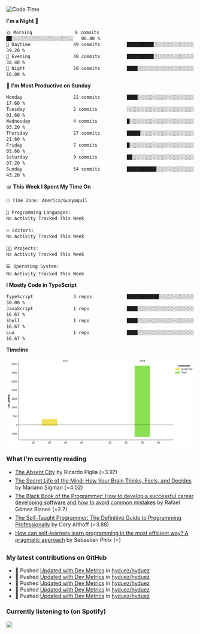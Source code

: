 <!--START_SECTION:waka-->
![Code Time](http://img.shields.io/badge/Code%20Time-237%20hrs%2043%20mins-blue)

**I'm a Night 🦉** 

```text
🌞 Morning                8 commits           ██░░░░░░░░░░░░░░░░░░░░░░░   06.40 % 
🌆 Daytime                49 commits          ██████████░░░░░░░░░░░░░░░   39.20 % 
🌃 Evening                48 commits          ██████████░░░░░░░░░░░░░░░   38.40 % 
🌙 Night                  20 commits          ████░░░░░░░░░░░░░░░░░░░░░   16.00 % 
```
📅 **I'm Most Productive on Sunday** 

```text
Monday                   22 commits          ████░░░░░░░░░░░░░░░░░░░░░   17.60 % 
Tuesday                  2 commits           ░░░░░░░░░░░░░░░░░░░░░░░░░   01.60 % 
Wednesday                4 commits           █░░░░░░░░░░░░░░░░░░░░░░░░   03.20 % 
Thursday                 27 commits          █████░░░░░░░░░░░░░░░░░░░░   21.60 % 
Friday                   7 commits           █░░░░░░░░░░░░░░░░░░░░░░░░   05.60 % 
Saturday                 9 commits           ██░░░░░░░░░░░░░░░░░░░░░░░   07.20 % 
Sunday                   54 commits          ███████████░░░░░░░░░░░░░░   43.20 % 
```


📊 **This Week I Spent My Time On** 

```text
🕑︎ Time Zone: America/Guayaquil

💬 Programming Languages: 
No Activity Tracked This Week

🔥 Editors: 
No Activity Tracked This Week

🐱‍💻 Projects: 
No Activity Tracked This Week

💻 Operating System: 
No Activity Tracked This Week
```

**I Mostly Code in TypeScript** 

```text
TypeScript               3 repos             ████████████░░░░░░░░░░░░░   50.00 % 
JavaScript               1 repo              ████░░░░░░░░░░░░░░░░░░░░░   16.67 % 
Shell                    1 repo              ████░░░░░░░░░░░░░░░░░░░░░   16.67 % 
Lua                      1 repo              ████░░░░░░░░░░░░░░░░░░░░░   16.67 % 
```



**Timeline**

![Lines of Code chart](https://raw.githubusercontent.com/hyduez/hyduez/master/assets/bar_graph.png)


<!--END_SECTION:waka-->

### What I'm currently reading
<!-- GOODREADS-LIST:START -->
- [The Absent City](https://www.goodreads.com/review/show/6830799490?utm_medium=api&utm_source=rss) by Ricardo Piglia (⭐️3.97)
- [The Secret Life of the Mind: How Your Brain Thinks, Feels, and Decides](https://www.goodreads.com/review/show/6830795622?utm_medium=api&utm_source=rss) by Mariano Sigman (⭐️4.02)
- [The Black Book of the Programmer: How to develop a successful career developing software and how to avoid common mistakes](https://www.goodreads.com/review/show/6830792107?utm_medium=api&utm_source=rss) by Rafael Gómez Blanes (⭐️2.7)
- [The Self-Taught Programmer: The Definitive Guide to Programming Professionally](https://www.goodreads.com/review/show/6830355685?utm_medium=api&utm_source=rss) by Cory  Althoff (⭐️3.88)
- [How can self-learners learn programming in the most efficient way? A pragmatic approach](https://www.goodreads.com/review/show/6830353251?utm_medium=api&utm_source=rss) by Sebastien Phlix (⭐️)
<!-- GOODREADS-LIST:END -->

### My latest contributions on GitHub
<!--START_SECTION:activity-->
- 🍤 Pushed [Updated with Dev Metrics](https://github.com/hyduez/hyduez/commit/d960b1ee279c94629c92600919eada39b3115114) in [hyduez/hyduez](https://github.com/hyduez/hyduez)
- 🍤 Pushed [Updated with Dev Metrics](https://github.com/hyduez/hyduez/commit/d062723d679fa026fad13324c36781de7441a60c) in [hyduez/hyduez](https://github.com/hyduez/hyduez)
- 🍤 Pushed [Updated with Dev Metrics](https://github.com/hyduez/hyduez/commit/b783d4b1aba1b083c332b06f0c2ee0224715b9b0) in [hyduez/hyduez](https://github.com/hyduez/hyduez)
- 🍤 Pushed [Updated with Dev Metrics](https://github.com/hyduez/hyduez/commit/45a1578ac7df921dd3afa1c24f24eb66b78cda8c) in [hyduez/hyduez](https://github.com/hyduez/hyduez)
- 🍤 Pushed [Updated with Dev Metrics](https://github.com/hyduez/hyduez/commit/b2aa646aafab0e8250ecfebc1def94463bb96a78) in [hyduez/hyduez](https://github.com/hyduez/hyduez)
<!--END_SECTION:activity-->

### Currently listening to (on Spotify)
<img src="https://spotify-hyduez.vercel.app/api/spotify" width="400em">
